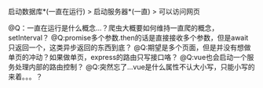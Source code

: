 启动数据库*(一直在运行) > 启动服务器*(一直) > 可以访问网页

@Q：一直在运行是什么概念...？爬虫大概要如何维持一直爬的概念，setInterval？
@Q:promise多个参数.then的话是直接接收多个参数，但是await 只返回一个，这类异步返回的东西到底？
@Q:期望是多个页面，但是并没有想做单页的冲动？如果做单页，express的路由只写接口咯？
@Q:vue也会启动一个服务处理内部的路由控制？
@Q:突然忘了...vue是什么属性不认大小写，只能小写的来着。。。？
